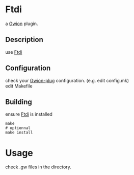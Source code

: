 # Ftdi
  a [Gwion](https://github.com/Gwion/Gwion) plugin.  
## Description
use [Ftdi](https://github.com/.../Ftdi)
## Configuration
check your [Gwion-plug](https://github.com/Gwion/gwion-plug) configuration. (e.g. edit config.mk)  
edit Makefile
## Building
ensure [Ftdi](https://github.com/.../Ftdi) is installed
```
make
# optionnal
make install
```
# Usage
check .gw files in the directory.
